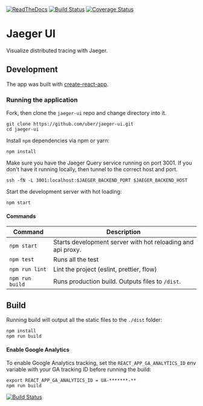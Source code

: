 [![ReadTheDocs][doc-img]][doc] [![Build Status][ci-img]][ci] [![Coverage Status][cov-img]][cov]

# Jaeger UI 

Visualize distributed tracing with Jaeger.

## Development

The app was built with [create-react-app](https://github.com/facebookincubator/create-react-app).

### Running the application

Fork, then clone the `jaeger-ui` repo and change directory into it.
```
git clone https://github.com/uber/jaeger-ui.git
cd jaeger-ui
```

Install `npm` dependencies via npm or yarn:
```
npm install
```

Make sure you have the Jaeger Query service running on port 3001. If you don't have it running locally, then tunnel to the correct host and port.

```
ssh -fN -L 3001:localhost:$JAEGER_BACKEND_PORT $JAEGER_BACKEND_HOST
```

Start the development server with hot loading:

```
npm start
```

#### Commands

| Command | Description |
| ------- | ----------- |
| `npm start` | Starts development server with hot reloading and api proxy. |
| `npm test` | Runs all the test |
| `npm run lint` | Lint the project (eslint, prettier, flow) |
| `npm run build` | Runs production build. Outputs files to `/dist`. |


## Build

Running build will output all the static files to the `./dist` folder:

```
npm install
npm run build
```


#### Enable Google Analytics

To enable Google Analytics tracking, set the `REACT_APP_GA_ANALYTICS_ID` env variable with your GA tracking ID before running the build:

```
export REACT_APP_GA_ANALYTICS_ID = UA-*******-**
npm run build
```

[![Build Status](https://travis-ci.org/uber/jaeger-ui.svg?branch=master)](https://travis-ci.org/uber/jaeger-ui)


[doc-img]: https://readthedocs.org/projects/jaeger/badge/?version=latest
[doc]: http://jaeger.readthedocs.org/en/latest/
[ci-img]: https://travis-ci.org/uber/jaeger-ui.svg?branch=master
[ci]: https://travis-ci.org/uber/jaeger-ui
[cov-img]: https://coveralls.io/repos/uber/jaeger-ui/badge.svg?branch=master
[cov]: https://coveralls.io/github/uber/jaeger-ui?branch=master
